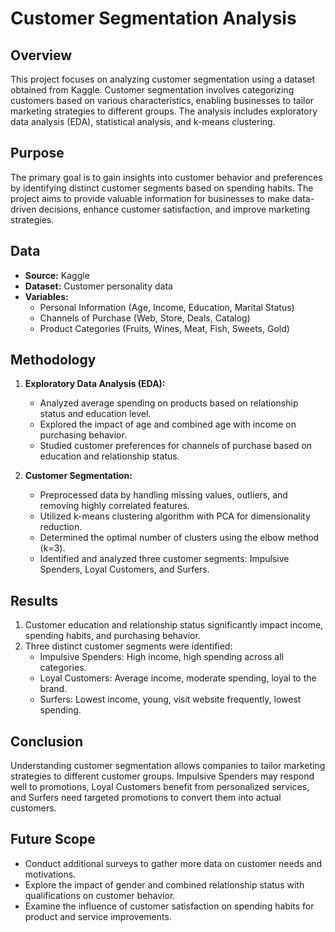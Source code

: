 # Customer Segmentation Analysis 

## Overview

This project focuses on analyzing customer segmentation using a dataset obtained from Kaggle. Customer segmentation involves categorizing customers based on various characteristics, enabling businesses to tailor marketing strategies to different groups. The analysis includes exploratory data analysis (EDA), statistical analysis, and k-means clustering.

## Purpose

The primary goal is to gain insights into customer behavior and preferences by identifying distinct customer segments based on spending habits. The project aims to provide valuable information for businesses to make data-driven decisions, enhance customer satisfaction, and improve marketing strategies.

## Data

- **Source:** Kaggle
- **Dataset:** Customer personality data
- **Variables:**
  - Personal Information (Age, Income, Education, Marital Status)
  - Channels of Purchase (Web, Store, Deals, Catalog)
  - Product Categories (Fruits, Wines, Meat, Fish, Sweets, Gold)
  
## Methodology

1. **Exploratory Data Analysis (EDA):**
   - Analyzed average spending on products based on relationship status and education level.
   - Explored the impact of age and combined age with income on purchasing behavior.
   - Studied customer preferences for channels of purchase based on education and relationship status.

2. **Customer Segmentation:**
   - Preprocessed data by handling missing values, outliers, and removing highly correlated features.
   - Utilized k-means clustering algorithm with PCA for dimensionality reduction.
   - Determined the optimal number of clusters using the elbow method (k=3).
   - Identified and analyzed three customer segments: Impulsive Spenders, Loyal Customers, and Surfers.

## Results

1. Customer education and relationship status significantly impact income, spending habits, and purchasing behavior.
2. Three distinct customer segments were identified:
   - Impulsive Spenders: High income, high spending across all categories.
   - Loyal Customers: Average income, moderate spending, loyal to the brand.
   - Surfers: Lowest income, young, visit website frequently, lowest spending.

## Conclusion

Understanding customer segmentation allows companies to tailor marketing strategies to different customer groups. Impulsive Spenders may respond well to promotions, Loyal Customers benefit from personalized services, and Surfers need targeted promotions to convert them into actual customers.

## Future Scope

- Conduct additional surveys to gather more data on customer needs and motivations.
- Explore the impact of gender and combined relationship status with qualifications on customer behavior.
- Examine the influence of customer satisfaction on spending habits for product and service improvements.
